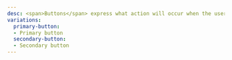 ```yaml
---
desc: <span>Buttons</span> express what action will occur when the user clicks or touches it. Buttons are used to initialize an action, either in the background or foreground of an experience.
variations:
  primary-button:
  - Primary button
  secondary-button:
  - Secondary button
---
```

